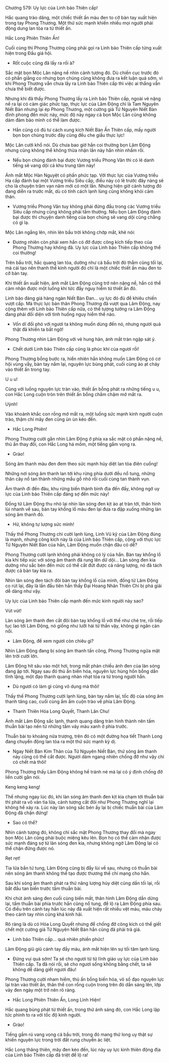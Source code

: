 




Chương 579: Uy lực của Linh bảo Thiên cấp!


Hắc quang trào dâng, một chiếc thiết ấn màu đen to cỡ bàn tay xuất hiện trong tay Phong Thương. Một thứ sức mạnh khiến nhiều mọi người phải động dung lan tỏa ra từ thiết ấn.

Hắc Long Phiên Thiên Ấn!

Cuối cùng thì Phong Thương cũng phải gọi ra Linh bảo Thiên cấp từng xuất hiện trong Đấu giá hội.

- Rốt cuộc cũng đã lấy ra rồi à?

Sắc mặt bọn Mộc Lân nặng nề nhìn cảnh tượng đó. Dù chiến cục trước đó có phần giằng co nhưng bọn chúng cũng không đưa ra kết luận quá sớm, vì khi Phong Thương vẫn chưa lấy ra Linh bảo Thiên cấp thì việc ai thắng vẫn chưa thể biết được.

Nhưng khi đã thấy Phong Thương lấy ra Linh bảo Thiên cấp, ngoài vẻ nặng nề ra lại có cảm giác phức tạp, thực lực của Lâm Động chỉ là Tam Nguyên Niết Bàn nhưng lại ép Phong Thương, một cường giả Tứ Nguyên Niết Bàn đỉnh phong đến mức này, mức độ này ngay cả bọn Mộc Lân cũng không dám đảm bảo mình có thể làm được.

- Hắn cũng có đủ tư cách xung kích Niết Bàn Ấn Thiên cấp, mấy người bọn bọn chúng trước đây cũng đều che giấu thực lực!

Mộc Lân cười khổ nói. Dù chưa bao giờ hắn coi thường bọn Lâm Động nhưng cũng không thể không thừa nhận lần này hắn nhìn nhầm rồi.

- Nếu bọn chúng đánh bại được Vương triều Phong Vân thì có lẽ danh tiếng sẽ vang dội cả khu trung tâm này!

Ánh mắt Mộc Hàn Nguyệt có phần phức tạp. Với thực lực của Vương triều Hạ cấp đánh bại một Vương triều Siêu cấp, điều này có lẽ trước đây nàng sẽ cho là chuyện trăm vạn năm mới có một lần. Nhưng hiện giờ cảnh tượng đó đang diễn ra trước mắt, dù có tính cách lạnh lùng cũng không khỏi cảm thán.

- Vương triều Phong Vân tuy không phải đứng đầu trong các Vương triều Siêu cấp nhưng cũng không phải tầm thường. Nếu bọn Lâm Động đánh bại được thì chuyện danh tiếng của bọn chúng sẽ vang dội cũng chẳng có gì lạ.

Mộc Lân ngẩng lên, nhìn lên bầu trời không chớp mắt, khẽ nói:

- Đương nhiên còn phải xem hắn có đỡ được công kích tiếp theo của Phong Thương hay không đã. Uy lực của Linh bảo Thiên cấp không thể coi thường!

Trên bầu trời, hắc quang lan tỏa, dường như cả bầu trời đỏ thẫm cũng tối lại, mà cái tạo nên thanh thế kinh người đó chỉ là một chiếc thiết ấn màu đen to cỡ bàn tay.

Khi thiết ấn xuất hiện, ánh mắt Lâm Động cũng trở nên nặng nề, hắn có thể cảm nhận được một luồng khí tức đầy nguy hiểm từ thiết ấn đó.

Linh bảo đáng giá hàng ngàn Niết Bàn Đan… uy lực đó đủ để khiêu chiến vượt cấp. Mà thực lực bản thân Phong Thương đã vượt qua Lâm Động, nay cộng thêm với Linh bảo Thiên cấp nữa, có thể tượng tưởng ra Lâm Động đang phải đối diện với tình huống nguy hiểm thế nào.

- Vốn dĩ đối phó với ngươi ta không muốn dùng đến nó, nhưng ngươi quả thật đã khiến ta bất ngờ!

Phong Thương nhìn Lâm Động với vẻ hung hãn, ánh mắt tràn ngập sát ý.

- Chết dưới Linh bảo Thiên cấp cũng là phúc khí của ngươi rồi!

Phong Thương bỗng bước ra, hiển nhiên hắn không muốn Lâm Động có cơ hội vùng vẫy, bàn tay nắm lại, nguyên lực bùng phát, cuối cùng ào ạt chảy vào thiết ấn trong tay.

U u u!

Cùng với luồng nguyên lực tràn vào, thiết ấn bỗng phát ra những tiếng u u, con Hắc Long cuộn tròn trên thiết ấn bỗng chầm chậm mở mắt ra.

Uỳnh!

Vào khoảnh khắc con rồng mở mắt ra, một luồng sức mạnh kinh người cuộn trào, thậm chí mây đen cũng ùn ùn kéo đến.

- Hắc Long Phiên!

Phong Thương cười gằn nhìn Lâm Động ở phía xa sắc mặt có phần nặng nề, thủ ấn thay đổi, con Hắc Long há mồm, một tiếng gầm vọng ra.

- Grào!

Sóng âm thanh màu đen đem theo sức mạnh hủy diệt lan tỏa điên cuồng!

Những nơi sóng âm thanh lan tới khu rừng phía dưới đều nổ tung, những thân cây nổ tan thành những mẩu gỗ nhỏ rồi cuối cùng tan thành vụn.

Âm thanh đi đến đâu, khu rừng biến thành bình địa đến đấy, không ngờ uy lực của Linh bảo Thiên cấp đáng sợ đến mức này!

Đồng tử Lâm Động thu nhỏ lại nhìn làn sóng đen kịt ào ạt tràn tới, thân hình lùi nhanh về sau, bàn tay khổng lồ màu đen lại đưa ra đập xuống những làn sóng âm thanh đó.

- Hừ, không tự lượng sức mình!

Thấy thế Phong Thương chỉ cười lạnh lùng, Linh Vũ kỹ của Lâm Động đúng là mạnh, nhưng công kích này là của Linh bảo Thiên cấp, cộng với thực lực Tứ Nguyên Niết Bàn của hắn, Lâm Động muốn chặn đâu có dễ?

Phong Thương cười lạnh không phải không có lý của hắn. Bàn tay khổng lồ kia khi tiếp xúc với sóng âm thanh đã rung lên dữ dội… Làn sóng đen kia dường như sắc bén đến mức có thể cắt đứt được cả năng lượng, nó đã tách được cả bàn tay kia ra.

Nhìn làn sóng đen tách đôi bàn tay khổng lồ của mình, đồng tử Lâm Động co rút lại, đây là lần đầu tiên hắn thấy Đại Hoang Nhân Thiên Chỉ bị phá giải dễ dàng như vậy.

Uy lực của Linh bảo Thiên cấp mạnh đến mức kinh người này sao?

Vút vút!

Làn sóng âm thanh đen cắt đôi bàn tay khổng lồ với thế như chẻ tre, rồi tiếp tục lao tới Lâm Động, nó giống như lưỡi hái tử thần vậy, không gì ngăn cản nổi.

- Lâm Động, để xem ngươi còn chiêu gì?

Nhìn Lâm Động đang bị sóng âm thanh tấn công, Phong Thương ngửa mặt lên trời cười lớn.

Lâm Động hít sâu vào một hơi, trong mắt phản chiếu ánh đen của làn sóng đang ập tới. Ngay sau đó thủ ấn biến hóa, nguyên lực hùng hồn bỗng dần tĩnh lặng, một đạo thanh quang nhàn nhạt tỏa ra từ trong người hắn.

- Dù ngươi có làm gì cũng vô dụng mà thôi!

Thấy thế Phong Thương cười lạnh lùng, bàn tay nắm lại, tốc độ của sóng âm thanh tăng cao, cuối cùng ầm ầm cuộn trào về phía Lâm Động.

- Thanh Thiên Hóa Long Quyết, Thanh Lân Chu!

Ánh mắt Lâm Động sắc lạnh, thanh quang dâng tràn hình thành nên tấm thuẫn bài tạo nên từ những tấm vảy màu xanh ở phía trước.

Thuẫn bài to khoảng nửa trượng, trên đó có một đường họa tiết Thanh Long đang chuyển động lan tỏa ra một thứ sức mạnh kỳ dị.

- Ngay Niết Bàn Kim Thân của Tứ Nguyên Niết Bàn, thứ sóng âm thanh này cũng có thể cắt được. Ngươi dám ngang nhiên chống đỡ như vậy chỉ có chết mà thôi!

Phong Thương thấy Lâm Động không hề tránh né mà lại có ý định chống đỡ liền cười gằn nói.

Keng keng keng!

Thế nhưng ngay lúc đó, khi làn sóng âm thanh đen kịt kia chạm tới thuẫn bài thì phát ra vô vàn tia lửa, cảnh tượng cắt đôi như Phong Thương nghĩ lại không hề xảy ra. Lúc này làn sóng sắc bén ấy lại bị chiếc thuẫn bài của Lâm Động đã chặn đứng!

- Sao có thể?

Nhìn cảnh tượng đó, không chỉ sắc mặt Phong Thương thay đổi mà ngay bọn Mộc Lân cũng phải buộc miệng kêu lên. Bọn họ có thể cảm nhận được sức mạnh đáng sợ từ làn sóng đen kia, nhưng không ngờ Lâm Động lại có thể chặn đứng được nó.

Rẹt rẹt!

Tia lửa bắn tứ tung, Lâm Động cũng bị đẩy lùi về sau, nhưng có thuẫn bài nên sóng âm thanh không thể tạo được thương thế chí mạng cho hắn.

Sau khi sóng âm thanh phát ra thứ năng lượng hủy diệt cũng dần tối lại, rồi bắt đầu tan biến trước tấm thuẫn bài.

Khi chút ánh sáng đen cuối cùng biến mất, thân hình Lâm Động dần dừng lại, tấm thuẫn bài phía trước hắn cũng nổ tung, để lộ ra Lâm Động phía sau. Có điều trên cánh tay hắn lúc này đã xuất hiện rất nhiều vệt máu, máu chảy theo cánh tay nhìn cũng khá kinh hãi.

Rõ ràng là dù có Hóa Long Quyết nhưng để chống đỡ công kích có thể giết chết một cường giả Tứ Nguyên Niết Bàn hắn cũng đã phải trả giá.

- Linh bảo Thiên cấp… quả nhiên phiền phức!

Lâm Động giũ giũ cánh tay đầy máu, ánh mắt hiện lên sự tối tăm lạnh lùng.

- Đừng vui quá sớm! Ta sẽ cho ngươi từ từ lĩnh giáo uy lực của Linh bảo Thiên cấp. Ta đã nói rồi, sẽ cho ngươi sống không bằng chết, ta sẽ không dễ dàng giết ngươi đâu!

Phong Thương cười nham hiểm, thủ ấn bỗng biến hóa, vô số đạo nguyên lực lại tràn vào thiết ấn, thân thể con rồng cuộn trong trên đó dần sáng lên, lớp vảy đen ngày một trở nên rõ ràng.

- Hắc Long Phiên Thiên Ấn, Long Linh Hiện!

Hắc quang bùng phát từ thiết ấn, trong thứ ánh sáng đó, con Hắc Long lập tức phình to ra với tốc độ kinh người.

- Grào!

Tiếng gầm rú vang vọng cả bầu trời, trong đó mang thứ long uy thật sự khiến nguyên lực trong trời đất rung chuyển ác liệt.

Hắc Long thăng thiên, mây đen kéo đến, lúc này uy lực kinh thiên động địa của Linh bảo Thiên cấp đã triệt để lộ ra!




